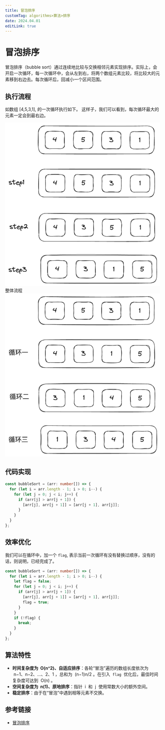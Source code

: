 ```yaml
---
title: 冒泡排序
customTag: algorithms>算法>排序
date: 2024.04.01
editLink: true
---
```


# 冒泡排序

冒泡排序（bubble sort）通过连续地比较与交换相邻元素实现排序。实际上，会开启一次循环，每一次循环中，会从左到右，将两个数组元素比较，将比较大的元素移到右边去。每次循环后，回减小一个区间范围。

## 执行流程

如数组 \[4,5,3,1\], 的一次循环执行如下。
这样子，我们可以看到，每次循环最大的元素一定会到最右边。

![image.png](https://raw.githubusercontent.com/hua-bang/assert-store/master/20240419202303.png)
整体流程
![image.png](https://raw.githubusercontent.com/hua-bang/assert-store/master/20240419202533.png)

## 代码实现

```ts
const bubbleSort = (arr: number[]) => {
  for (let i = arr.length - 1; i > 0; i--) {
    for (let j = 0; j < i; j++) {
      if (arr[j] > arr[j + 1]) {
        [arr[j], arr[j + 1]] = [arr[j + 1], arr[j]];
      }
    }
  }
};
```

## 效率优化

我们可以在循环中，加一个 `flag`, 表示当前一次循环有没有替换过顺序，没有的话，则说明，已经完成了。

```ts
const bubbleSort = (arr: number[]) => {
  for (let i = arr.length - 1; i > 0; i--) {
    let flag = false;
    for (let j = 0; j < i; j++) {
      if (arr[j] > arr[j + 1]) {
        [arr[j], arr[j + 1]] = [arr[j + 1], arr[j]];
        flag = true;
      }
    }
    if (!flag) {
      break;
    }
  }
};
```

## 算法特性

- **时间复杂度为  O(n^2)、自适应排序**：各轮“冒泡”遍历的数组长度依次为  n−1、n−2、…、2、1 ，总和为  (n−1)n/2 。在引入  `flag`  优化后，最佳时间复杂度可达到  O(n) 。
- **空间复杂度为  n(1)、原地排序**：指针  i  和  j  使用常数大小的额外空间。
- **稳定排序**：由于在“冒泡”中遇到相等元素不交换。

## 参考链接

- [冒泡排序](https://www.hello-algo.com/chapter_sorting/bubble_sort/#1132)
